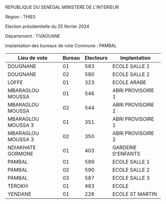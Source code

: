 REPUBLIQUE DU SENEGAL MINISTERE DE L'INTERIEUR

Région : THIES

Election présidentielle du 25 février 2024

Département : TIVAOUANE

Implantation des bureaux de vote Commune : PAMBAL

| Lieu de vote | Bureau | Electeurs | Implantation |
| - | - | - | - |
| DOUGNANE | 01 | 583 | ECOLE SALLE 1 |
| DOUGNANE | 02 | 580 | ECOLE SALLE 2 |
| LOFFE | 01 | 323 | ECOLE ARABE |
| MBARAGLOU MOUSSA | 01 | 546 | ABRI PROVISOIRE 1 |
| MBARAGLOU MOUSSA | 02 | 544 | ABRI PROVISOIRE 2 |
| MBARAGLOU MOUSSA 3 | 01 | 351 | ABRI PROVISOIRE 1 |
| MBARAGLOU MOUSSA 3 | 02 | 350 | ABRI PROVISOIRE 2 |
| NDIAKHATE GORMONE | 01 | 403 | GARDERIE D'ENFANTS |
| PAMBAL | 01 | 589 | ECOLE SALLE 1 |
| PAMBAL | 02 | 590 | ECOLE SALLE 2 |
| PAMBAL | 03 | 587 | ECOLE SALLE 3 |
| TEROKH | 01 | 483 | ECOLE |
| YENDANE | 01 | 226 | ECOLE ST MARTIN |

<!-- PageNumber="20/28" -->
